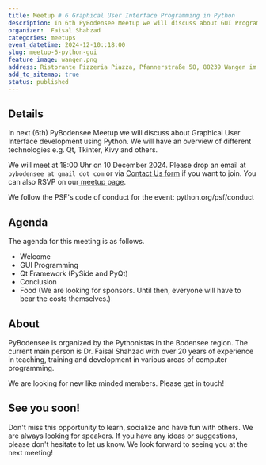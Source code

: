 ```yaml
---
title: Meetup # 6 Graphical User Interface Programming in Python
description: In 6th PyBodensee Meetup we will discuss about GUI Programming in Python.
organizer:  Faisal Shahzad
categories: meetups
event_datetime: 2024-12-10::18:00
slug: meetup-6-python-gui
feature_image: wangen.png
address: Ristorante Pizzeria Piazza, Pfannerstraße 58, 88239 Wangen im Allgäu, Germany
add_to_sitemap: true
status: published
---
```


## Details
In next (6th) PyBodensee Meetup we will discuss about Graphical User Interface development using Python. We will have an overview of different technologies e.g. Qt, Tkinter, Kivy and others.

We will meet at 18:00 Uhr on 10 December 2024. Please drop an email at ``pybodensee at gmail dot com`` or via [Contact Us form](/pages/contact/) if you want to join. You can also RSVP on our[ meetup page](https://www.meetup.com/pybodensee/).

We follow the PSF's code of conduct for the event: python.org/psf/conduct

## Agenda

The agenda for this meeting is as follows. 

- Welcome
- GUI Programming
- Qt Framework (PySide and PyQt)
- Conclusion
- Food (We are looking for sponsors. Until then, everyone will have to bear the costs themselves.)

## About

PyBodensee is organized by the Pythonistas in the Bodensee region. The current main person is Dr. Faisal Shahzad with over 20 years of experience in teaching, training and development in various areas of computer programming.

We are looking for new like minded members. Please get in touch!


## See you soon!
Don't miss this opportunity to learn, socialize and have fun with others. We are always looking for speakers. If you have any ideas or suggestions, please don't hesitate to let us know. We look forward to seeing you at the next meeting!